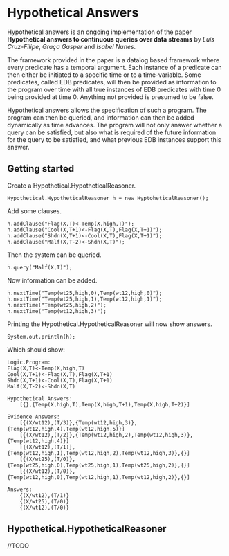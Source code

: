 # Hypothetical Answers
Hypothetical answers is an ongoing implementation of the paper **Hypothetical answers to continuous queries over data streams** by *Luís Cruz-Filipe*, *Graça Gasper* and *Isabel Nunes*.

The framework provided in the paper is a datalog based framework where every predicate has a temporal argument. Each instance of a predicate can then either be initiated to a specific time or to a time-variable.
Some predicates, called EDB predicates, will then be provided as information to the program over time with all true instances of EDB predicates with time 0 being provided at time 0. Anything not provided is presumed to be false.

Hypothetical answers allows the specification of such a program. The program can then be queried, and information can then be added dynamically as time advances.
The program will not only answer whether a query can be satisfied, but also what is required of the future information for the query to be satisfied, and what previous EDB instances support this answer.  

## Getting started
Create a Hypothetical.HypotheticalReasoner.

```Hypothetical.HypotheticalReasoner h = new HyptoheticalReasoner();```

Add some clauses.

```
h.addClause("Flag(X,T)<-Temp(X,high,T)");
h.addClause("Cool(X,T+1)<-Flag(X,T),Flag(X,T+1)");
h.addClause("Shdn(X,T+1)<-Cool(X,T),Flag(X,T+1)");
h.addClause("Malf(X,T-2)<-Shdn(X,T)");      
```
Then the system can be queried.
```
h.query("Malf(X,T)");
```
Now information can be added.
```
h.nextTime("Temp(wt25,high,0),Temp(wt12,high,0)");
h.nextTime("Temp(wt25,high,1),Temp(wt12,high,1)");
h.nextTime("Temp(wt25,high,2)");
h.nextTime("Temp(wt12,high,3)");
```
Printing the Hypothetical.HypotheticalReasoner will now show answers.
```
System.out.println(h);
```
Which should show:
```
Logic.Program:
Flag(X,T)<-Temp(X,high,T)
Cool(X,T+1)<-Flag(X,T),Flag(X,T+1)
Shdn(X,T+1)<-Cool(X,T),Flag(X,T+1)
Malf(X,T-2)<-Shdn(X,T)

Hypothetical Answers:
	[{},{Temp(X,high,T),Temp(X,high,T+1),Temp(X,high,T+2)}]

Evidence Answers:
	[{(X/wt12),(T/3)},{Temp(wt12,high,3)},{Temp(wt12,high,4),Temp(wt12,high,5)}]
	[{(X/wt12),(T/2)},{Temp(wt12,high,2),Temp(wt12,high,3)},{Temp(wt12,high,4)}]
	[{(X/wt12),(T/1)},{Temp(wt12,high,1),Temp(wt12,high,2),Temp(wt12,high,3)},{}]
	[{(X/wt25),(T/0)},{Temp(wt25,high,0),Temp(wt25,high,1),Temp(wt25,high,2)},{}]
	[{(X/wt12),(T/0)},{Temp(wt12,high,0),Temp(wt12,high,1),Temp(wt12,high,2)},{}]

Answers:
	{(X/wt12),(T/1)}
	{(X/wt25),(T/0)}
	{(X/wt12),(T/0)}

```
## Hypothetical.HypotheticalReasoner
//TODO

